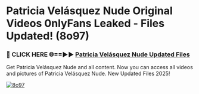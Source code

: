 # Patricia Velásquez Nude Original Videos 0nlyFans Leaked - Files Updated! (8o97)

<h3>🔴 CLICK HERE 🌐==►► <a href="https://tinyurl.com/4mcuefdz" rel="nofollow">Patricia Velásquez Nude Updated Files</a></h3>

Get Patricia Velásquez Nude and all content. Now you can access all videos and pictures of Patricia Velásquez Nude. New Updated Files 2025!

[![8o97](https://i.imgur.com/StAQSOY.gif)](https://tinyurl.com/4mcuefdz)
